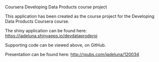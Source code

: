 Coursera Developing Data Products course project

This application has been created as the course project for the Developing Data Products Coursera course.

The shiny application can be found here: https://jadeluna.shinyapps.io/devdataprodproj

Supporting code can be viewed above, on GitHub.

Presentation can be found here: http://rpubs.com/jadeluna/120034
